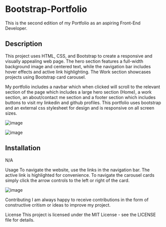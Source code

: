 # Bootstrap-Portfolio

This is the second edition of my Portfolio as an aspiring Front-End Developer.

## Description

This project uses HTML, CSS, and Bootstrap to create a responsive and visually appealing web page. The hero section features a full-width background image and centered text, while the navigation bar includes hover effects and active link highlighting. The Work section showcases projects using Bootstrap card carousel.

My portfolio includes a navbar which when clicked will scroll to the relevant section of the page which includes a large hero section (Home), a work section, an about/contact me section and a footer section which includes buttons to visit my linkedin and github profiles. This portfolio uses bootstrap and an external css stylesheet for design and is responsive on all screen sizes.

![image](https://github.com/quantamjazz/Bootstrap-Portfolio/assets/148623614/802bd612-d89a-4f77-92d2-6d9f0ae0c52b)

![image](https://github.com/quantamjazz/Bootstrap-Portfolio/assets/148623614/3eab1d62-5f9e-4b38-8714-56bab871add4)

## Installation

N/A

Usage
To navigate the website, use the links in the navigation bar. The active link is highlighted for convenience.
To navigate the carousel cards simply click the arrow controls to the left or right of the card.

![image](https://github.com/quantamjazz/Bootstrap-Portfolio/assets/148623614/5cdbd6d5-dc1d-4567-a643-2b43cd858146)


Contributing
I am always happy to receive contributions in the form of constructive critism or ideas to improve my project.

License
This project is licensed under the MIT License - see the LICENSE file for details.

